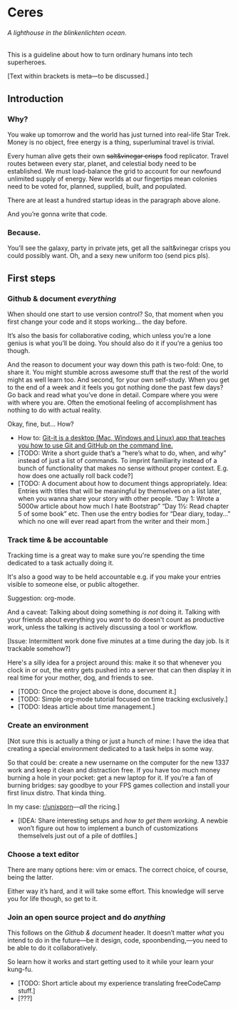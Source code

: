 # Ceres
###### *A lighthouse in the blinkenlichten ocean.*

This is a guideline about how to turn ordinary humans into tech superheroes.

[Text within brackets is meta—to be discussed.]

## Introduction

### Why?

You wake up tomorrow and the world has just turned into real-life Star Trek. Money is no object, free energy is a thing, superluminal travel is trivial.

Every human alive gets their own ~~salt&vinegar crisps~~ food replicator. Travel routes between every star, planet, and celestial body need to be established. We must load-balance the grid to account for our newfound unlimited supply of energy. New worlds at our fingertips mean colonies need to be voted for, planned, supplied, built, and populated.

There are at least a hundred startup ideas in the paragraph above alone.

And you’re gonna write that code.

### Because.

You’ll see the galaxy, party in private jets, get all the salt&vinegar crisps you could possibly want. Oh, and a sexy new uniform too (send pics pls).

## First steps

### Github & document *everything*

When should one start to use version control? So, that moment when you first change your code and it stops working… the day before.

It’s also the basis for collaborative coding, which unless you’re a lone genius is what you’ll be doing. You should also do it if you’re a genius too though.

And the reason to document your way down this path is two-fold: One, to share it. You might stumble across awesome stuff that the rest of the world might as well learn too. And second, for your own self-study. When you get to the end of a week and it feels you got nothing done the past few days? Go back and read what you’ve done in detail. Compare where you were with where you are. Often the emotional feeling of accomplishment has nothing to do with actual reality.

Okay, fine, but… How?

* How to: [Git-it is a desktop (Mac, Windows and Linux) app that teaches you how to use Git and GitHub on the command line.](https://github.com/jlord/git-it-electron)
* [TODO: Write a short guide that’s a “here’s what to do, when, and why” instead of just a list of commands. To imprint familiarity instead of a bunch of functionality that makes no sense without proper context. E.g. how does one actually roll back code?]
* [TODO: A document about how to document things appropriately. Idea: Entries with titles that will be meaningful by themselves on a list later, when you wanna share your story with other people. “Day 1: Wrote a 5000w article about how much I hate Bootstrap” “Day 1½: Read chapter 5 of some book” etc. Then use the entry bodies for “Dear diary, today…” which no one will ever read apart from the writer and their mom.]

### Track time & be accountable

Tracking time is a great way to make sure you're spending the time dedicated to a task actually doing it.

It's also a good way to be held accountable e.g. if you make your entries visible to someone else, or public altogether.

Suggestion: org-mode.

And a caveat: Talking about doing something *is not* doing it. Talking with your friends about everything you *want* to do doesn't count as productive work, unless the talking is actively discussing a tool or workflow.

[Issue: Intermittent work done five minutes at a time during the day job. Is it trackable somehow?]

Here's a silly idea for a project around this: make it so that whenever you clock in or out, the entry gets pushed into a server that can then display it in real time for your mother, dog, and friends to see.

* [TODO: Once the project above is done, document it.]
* [TODO: Simple org-mode tutorial focused on time tracking exclusively.]
* [TODO: Ideas article about time management.]

### Create an environment

[Not sure this is actually a thing or just a hunch of mine: I have the idea that creating a special environment dedicated to a task helps in some way. 

So that could be: create a new username on the computer for the new 1337 work and keep it clean and distraction free. If you have too much money burning a hole in your pocket: get a new laptop for it. If you’re a fan of burning bridges: say goodbye to your FPS games collection and install your first linux distro. That kinda thing. 

In my case: [r/unixporn](https://www.reddit.com/r/unixporn/)—*all* the ricing.]

* [IDEA: Share interesting setups and *how to get them working*. A newbie won’t figure out how to implement a bunch of customizations themselvels just out of a pile of dotfiles.]

### Choose a text editor

There are many options here: vim or emacs. The correct choice, of course, being the latter.

Either way it’s hard, and it will take some effort. This knowledge will serve you for life though, so get to it.

### Join an open source project and do *anything*

This follows on the *Github & document* header. It doesn’t matter *what* you intend to do in the future—be it design, code, spoonbending,—you need to be able to do it collaboratively.

So learn how it works and start getting used to it while your learn your kung-fu.

* [TODO: Short article about my experience translating freeCodeCamp stuff.]
* [???]
